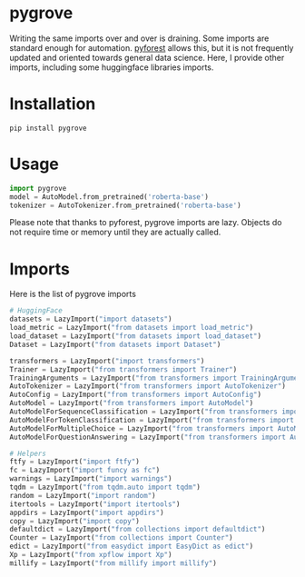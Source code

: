 # pygrove

Writing the same imports over and over is draining. Some imports are standard enough for automation.  [pyforest](https://github.com/8080labs/pyforest) allows this, but it is not frequently updated and oriented towards general data science.
Here, I provide other imports, including some huggingface libraries imports.

# Installation
`pip install pygrove`

# Usage
```python
import pygrove
model = AutoModel.from_pretrained('roberta-base')
tokenizer = AutoTokenizer.from_pretrained('roberta-base') 
```
Please note that thanks to pyforest, pygrove imports are lazy. Objects do not require time or memory until they are actually called.

# Imports

Here is the list of pygrove imports
```python
# HuggingFace
datasets = LazyImport("import datasets")
load_metric = LazyImport("from datasets import load_metric")
load_dataset = LazyImport("from datasets import load_dataset")
Dataset = LazyImport("from datasets import Dataset")

transformers = LazyImport("import transformers")
Trainer = LazyImport("from transformers import Trainer")
TrainingArguments = LazyImport("from transformers import TrainingArguments")
AutoTokenizer = LazyImport("from transformers import AutoTokenizer")
AutoConfig = LazyImport("from transformers import AutoConfig")
AutoModel = LazyImport("from transformers import AutoModel")
AutoModelForSequenceClassification = LazyImport("from transformers import AutoModelForSequenceClassification")
AutoModelForTokenClassification = LazyImport("from transformers import AutoModelForTokenClassification")
AutoModelForMultipleChoice = LazyImport("from transformers import AutoModelForMultipleChoice")
AutoModelForQuestionAnswering = LazyImport("from transformers import AutoModelForQuestionAnswering")

# Helpers
ftfy = LazyImport("import ftfy")
fc = LazyImport("import funcy as fc")
warnings = LazyImport("import warnings")
tqdm = LazyImport("from tqdm.auto import tqdm")
random = LazyImport("import random")
itertools = LazyImport("import itertools")
appdirs = LazyImport("import appdirs")
copy = LazyImport("import copy")
defaultdict = LazyImport("from collections import defaultdict")
Counter = LazyImport("from collections import Counter")
edict = LazyImport("from easydict import EasyDict as edict")
Xp = LazyImport("from xpflow import Xp")
millify = LazyImport("from millify import millify")
```
